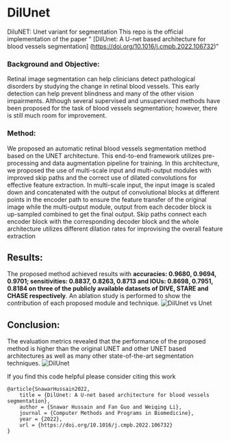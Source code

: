 # DilUnet
DiluNET: Unet variant for segmentation
This repo is the official implementation of the paper " [DilUnet: A U-net based architecture for blood vessels segmentation] (https://doi.org/10.1016/j.cmpb.2022.106732)"

### Background and Objective:
 Retinal image segmentation can help clinicians detect pathological disorders by studying the change in retinal blood vessels.
 This early detection can help prevent blindness and many of the other vision impairments.
 Although several supervised and unsupervised methods have been proposed for the task of blood vessels segmentation; however, there is still much room for improvement. 

### Method:
 We proposed an automatic retinal blood vessels segmentation method based on the UNET architecture.
 This end-to-end framework utilizes pre-processing and data augmentation pipeline for training. 
 In this architecture, we proposed the use of multi-scale input and multi-output modules with improved skip paths and the correct use of dilated convolutions for effective feature extraction. 
 In multi-scale input, the input image is scaled down and concatenated with the output of convolutional blocks at different points in the encoder path to ensure the feature transfer of the original image while the multi-output module, output from each decoder block is up-sampled combined to get the final output.
 Skip paths connect each encoder block with the corresponding decoder block and the whole architecture utilizes different dilation rates for improvising the overall feature extraction  
## Results:
 The proposed method achieved results with **accuracies: 0.9680, 0.9694, 0.9701; sensitivities: 0.8837, 0.8263, 0.8713 and IOUs: 0.8698, 0.7951, 0.8184 on three of the publicly available datasets of DIVE, STARE and CHASE respectively**.
 An ablation study is performed to show the contribution of each proposed module and technique.
 ![DilUnet vs Unet](https://github.com/snawarhussain/segmentationUnet/blob/master/Screenshot%202021-09-25%20145758.png)
 
 
## Conclusion:
 The evaluation metrics revealed that the performance of the proposed method is higher than the original UNET and other UNET based architectures as well as many other state-of-the-art segmentation techniques.
 ![DilUnet](https://github.com/snawarhussain/segmentationUnet/blob/master/Screenshot%202021-09-25%20145832.png)

If you find this code helpful please consider citing this work
```
@article{SnawarHussain2022,
    title = {DilUnet: A U-net based architecture for blood vessels segmentation},
    author = {Snawar Hussain and Fan Guo and Weiqing Li},
    journal = {Computer Methods and Programs in Biomedicine},
    year = {2022},
    url = {https://doi.org/10.1016/j.cmpb.2022.106732}
}
```
